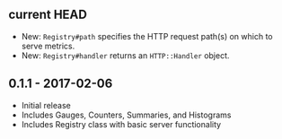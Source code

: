 ## current HEAD
* New: `Registry#path` specifies the HTTP request path(s) on which to serve metrics.
* New: `Registry#handler` returns an `HTTP::Handler` object.

## **0.1.1** - 2017-02-06
* Initial release
* Includes Gauges, Counters, Summaries, and Histograms
* Includes Registry class with basic server functionality